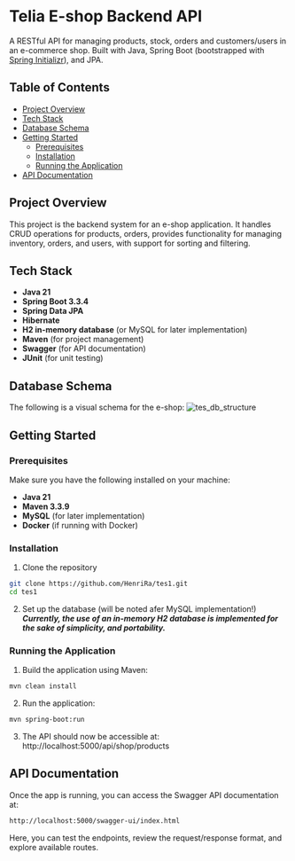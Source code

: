 # Telia E-shop Backend API

A RESTful API for managing products, stock, orders and customers/users in an e-commerce shop. Built with Java, Spring Boot (bootstrapped with [Spring Initializr](https://start.spring.io/)), and JPA.


## Table of Contents

- [Project Overview](#project-overview)
- [Tech Stack](#tech-stack)
- [Database Schema](#database-schema)
- [Getting Started](#getting-started)
  - [Prerequisites](#prerequisites)
  - [Installation](#installation)
  - [Running the Application](#running-the-application)
- [API Documentation](#api-documentation)

## Project Overview

This project is the backend system for an e-shop application. It handles CRUD operations for products, orders, provides functionality for managing inventory, orders, and users, with support for sorting and filtering.

## Tech Stack

- **Java 21**
- **Spring Boot 3.3.4**
- **Spring Data JPA**
- **Hibernate**
- **H2 in-memory database** (or MySQL for later implementation)
- **Maven** (for project management)
- **Swagger** (for API documentation)
- **JUnit** (for unit testing)

## Database Schema

The following is a visual schema for the e-shop:
![tes_db_structure](https://github.com/user-attachments/assets/a3e51c23-cab9-48ac-921a-958f97a71d00)

## Getting Started
### Prerequisites
Make sure you have the following installed on your machine:
- **Java 21**
- **Maven 3.3.9**
- **MySQL** (for later implementation)
- **Docker** (if running with Docker)

### Installation
1. Clone the repository
```bash
git clone https://github.com/HenriRa/tes1.git
cd tes1 
```
2. Set up the database (will be noted afer MySQL implementation!)
***Currently, the use of an in-memory H2 database is implemented for the sake of simplicity, and portability.***
 
### Running the Application
1. Build the application using Maven:
```bash
mvn clean install
```
2. Run the application:
```bash
mvn spring-boot:run
```
3. The API should now be accessible at: http://localhost:5000/api/shop/products

## API Documentation

Once the app is running, you can access the Swagger API documentation at:
```bash
http://localhost:5000/swagger-ui/index.html
```
Here, you can test the endpoints, review the request/response format, and explore available routes.
